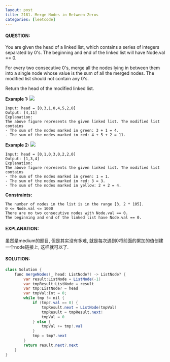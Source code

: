 ```yaml
---
layout: post
title: 2181. Merge Nodes in Between Zeros
categories: [leetcode]
---
```

#### QUESTION:
You are given the head of a linked list, which contains a series of integers separated by 0's. The beginning and end of the linked list will have Node.val == 0.

For every two consecutive 0's, merge all the nodes lying in between them into a single node whose value is the sum of all the merged nodes. The modified list should not contain any 0's.

Return the head of the modified linked list.

 

__Example 1:__
![](https://assets.leetcode.com/uploads/2022/02/02/ex1-1.png)
```
Input: head = [0,3,1,0,4,5,2,0]
Output: [4,11]
Explanation: 
The above figure represents the given linked list. The modified list contains
- The sum of the nodes marked in green: 3 + 1 = 4.
- The sum of the nodes marked in red: 4 + 5 + 2 = 11.
```
__Example 2:__
![](https://assets.leetcode.com/uploads/2022/02/02/ex2-1.png)
```
Input: head = [0,1,0,3,0,2,2,0]
Output: [1,3,4]
Explanation: 
The above figure represents the given linked list. The modified list contains
- The sum of the nodes marked in green: 1 = 1.
- The sum of the nodes marked in red: 3 = 3.
- The sum of the nodes marked in yellow: 2 + 2 = 4.
 ```

__Constraints:__
```
The number of nodes in the list is in the range [3, 2 * 105].
0 <= Node.val <= 1000
There are no two consecutive nodes with Node.val == 0.
The beginning and end of the linked list have Node.val == 0.
```
#### EXPLANATION:
虽然是medium的题目, 但是其实没有多难, 就是每次遇到0将前面的累加的值创建一个node链接上, 这样就可以了. 
#### SOLUTION:
```java
class Solution {
    func mergeNodes(_ head: ListNode?) -> ListNode? {
        var result:ListNode = ListNode(-1)
        var tmpResult:ListNode = result
        var tmp:ListNode? = head
        var tmpVal:Int = 0;
        while tmp != nil {
            if (tmp?.val == 0) {
                tmpResult.next = ListNode(tmpVal)
                tmpResult = tmpResult.next!
                tmpVal = 0
            } else {
                tmpVal += tmp!.val
            }
            tmp = tmp?.next
        }
        return result.next?.next
    }
}
```
